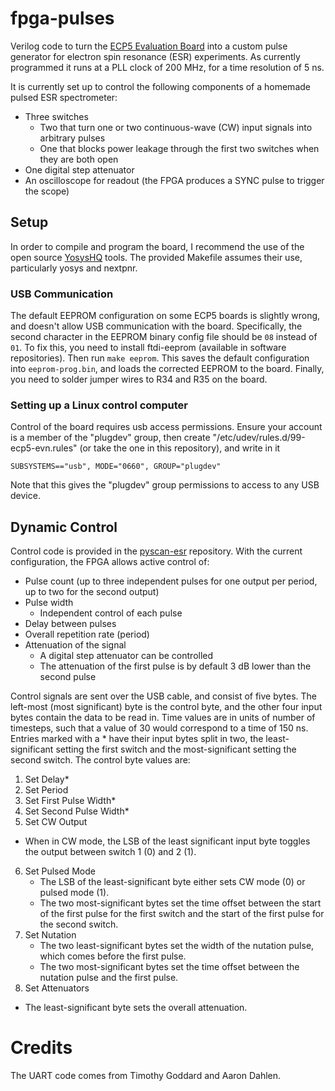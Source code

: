 # fpga-pulses
Verilog code to turn the [ECP5 Evaluation Board](http://www.latticesemi.com/ecp5-evaluation) into a custom pulse generator for electron spin resonance (ESR) experiments.
As currently programmed it runs at a PLL clock of 200 MHz, for a time resolution of 5 ns.

It is currently set up to control the following components of a homemade pulsed ESR spectrometer:
* Three switches
	* Two that turn one or two continuous-wave (CW) input signals into arbitrary pulses
	* One that blocks power leakage through the first two switches when they are both open
* One digital step attenuator
* An oscilloscope for readout (the FPGA produces a SYNC pulse to trigger the scope)

## Setup
In order to compile and program the board, I recommend the use of the open source
[YosysHQ](https://github.com/YosysHQ/) tools. The provided Makefile assumes their use, particularly yosys and nextpnr.

### USB Communication
The default EEPROM configuration on some ECP5 boards is slightly wrong, and doesn't allow USB communication with the board.
Specifically, the second character in the EEPROM binary config file should be `08` instead of `01`.
To fix this, you need to install ftdi-eeprom (available in software repositories).
Then run `make eeprom`. This saves the default configuration into `eeprom-prog.bin`, and loads the corrected EEPROM to the board.
Finally, you need to solder jumper wires to R34 and R35 on the board.

### Setting up a Linux control computer
Control of the board requires usb access permissions.
Ensure your account is a member of the "plugdev" group, then create "/etc/udev/rules.d/99-ecp5-evn.rules" (or take the one in this repository), and write in it

`SUBSYSTEMS=="usb", MODE="0660", GROUP="plugdev"`

Note that this gives the "plugdev" group permissions to access to any USB device.

## Dynamic Control
Control code is provided in the [pyscan-esr](https://github.com/chiralhat/pyscan-esr) repository. With the current configuration, the FPGA allows active control of:
* Pulse count (up to three independent pulses for one output per period, up to two for the second output)
* Pulse width
  * Independent control of each pulse
* Delay between pulses
* Overall repetition rate (period)
* Attenuation of the signal
  * A digital step attenuator can be controlled
  * The attenuation of the first pulse is by default 3 dB lower than the second pulse

Control signals are sent over the USB cable, and consist of five bytes.
The left-most (most significant) byte is the control byte, and the other four input bytes contain the data to be read in. Time values are in units of number of timesteps, such that a value of 30 would correspond to a time of 150 ns. Entries marked with a \* have their input bytes split in two, the least-significant setting the first switch and the most-significant setting the second switch.
The control byte values are:
1. Set Delay\*
2. Set Period
3. Set First Pulse Width\*
4. Set Second Pulse Width\*
5. Set CW Output
  * When in CW mode, the LSB of the least significant input byte toggles the output between switch 1 (0) and 2 (1).
6. Set Pulsed Mode
	* The LSB of the least-significant byte either sets CW mode (0) or pulsed mode (1).
	* The two most-significant bytes set the time offset between the start of the first pulse for the first switch and the start of the first pulse for the second switch.
7. Set Nutation
	* The two least-significant bytes set the width of the nutation pulse, which comes before the first pulse.
	* The two most-significant bytes set the time offset between the nutation pulse and the first pulse.
8. Set Attenuators
  * The least-significant byte sets the overall attenuation.

# Credits
The UART code comes from Timothy Goddard and Aaron Dahlen.